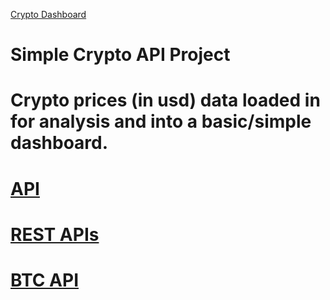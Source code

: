 [Crypto Dashboard](https://app.powerbi.com/reportEmbed?reportId=b975ebf8-eada-4c35-a650-a352e20b5201&autoAuth=true&ctid=68283f3b-8487-4c86-adb3-a5228f18b893&config=eyJjbHVzdGVyVXJsIjoiaHR0cHM6Ly93YWJpLW5vcnRoLWV1cm9wZS1yZWRpcmVjdC5hbmFseXNpcy53aW5kb3dzLm5ldC8ifQ%3D%3D)

# Simple Crypto API Project
# Crypto prices (in usd) data loaded in for analysis and into a basic/simple dashboard. 
# [API](https://api.cryptowat.ch/markets/coinbase-pro)
# [REST APIs](https://docs.cryptowat.ch/rest-api/markets/details)
# [BTC API](https://api.cryptowat.ch/markets/coinbase-pro/btcusd/ohlc)
